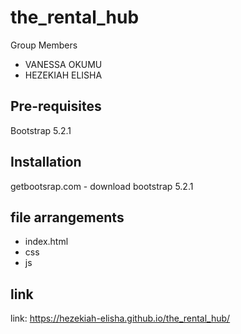 # the_rental_hub
Group Members
+ VANESSA OKUMU
+ HEZEKIAH ELISHA

## Pre-requisites

Bootstrap 5.2.1


## Installation
getbootsrap.com - download bootstrap 5.2.1

## file arrangements
+ index.html
+ css
+ js



## link
link: https://hezekiah-elisha.github.io/the_rental_hub/